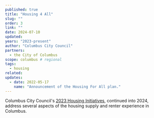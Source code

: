 ```yaml
---
published: true
title: "Housing 4 All"
slug: ""
order: 3
link: ""
date: 2024-07-10
updated:
years: "2023-present"
author: "Columbus City Council"
partners:
  - the City of Columbus
scope: columbus # regional
tags:
  - housing
related:
updates:
  - date: 2022-05-17
    name: "Announcement of the Housing For All plan."
---
```


Columbus City Council's [2023 Housing Initiatives](https://www.housingforallcbus.com/2023-housing-initiatives), continued into 2024, address several aspects of the housing supply and renter experience in Columbus.

